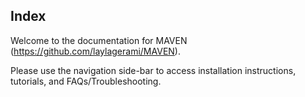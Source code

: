 ## Index

Welcome to the documentation for MAVEN (https://github.com/laylagerami/MAVEN).

Please use the navigation side-bar to access installation instructions, tutorials, and FAQs/Troubleshooting.


